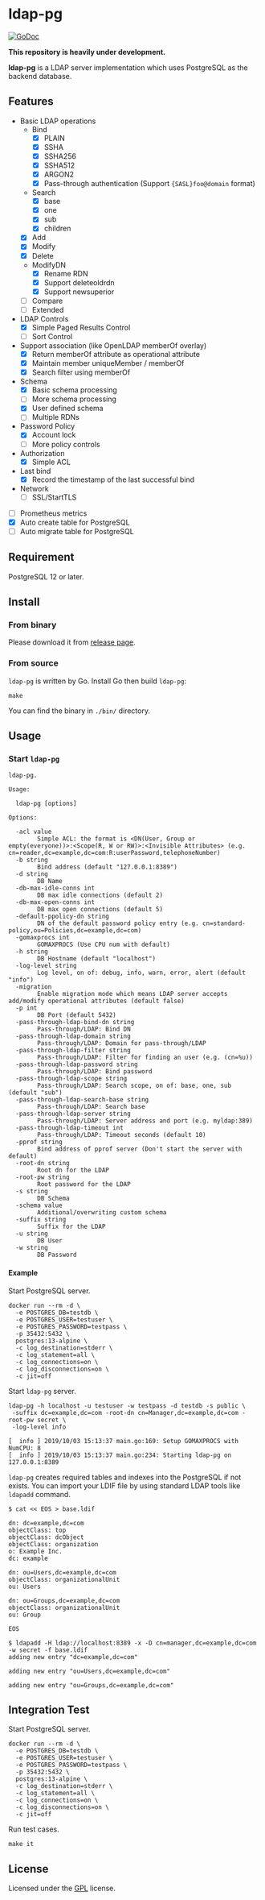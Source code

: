 # ldap-pg

[![GoDoc](https://godoc.org/github.com/openstandia/ldap-pg?status.svg)](https://godoc.org/github.com/openstandia/ldap-pg)

**This repository is heavily under development.**

**ldap-pg** is a LDAP server implementation which uses PostgreSQL as the backend database.

## Features

- Basic LDAP operations
  - Bind
    - [x] PLAIN
    - [x] SSHA
    - [x] SSHA256
    - [x] SSHA512
    - [x] ARGON2
    - [x] Pass-through authentication (Support `{SASL}foo@domain` format)
  - Search
    - [x] base
    - [x] one
    - [x] sub
    - [x] children
  - [x] Add
  - [x] Modify
  - [x] Delete
  - ModifyDN
    - [x] Rename RDN
    - [x] Support deleteoldrdn
    - [x] Support newsuperior
  - [ ] Compare
  - [ ] Extended
- LDAP Controls
  - [x] Simple Paged Results Control
  - [ ] Sort Control
- Support association (like OpenLDAP memberOf overlay)
  - [x] Return memberOf attribute as operational attribute
  - [x] Maintain member uniqueMember / memberOf
  - [x] Search filter using memberOf
- Schema
  - [x] Basic schema processing
  - [ ] More schema processing
  - [x] User defined schema
  - [ ] Multiple RDNs
- Password Policy
  - [x] Account lock
  - [ ] More policy controls
- Authorization
  - [x] Simple ACL
- Last bind
  - [x] Record the timestamp of the last successful bind
- Network
  - [ ] SSL/StartTLS
- [ ] Prometheus metrics
- [x] Auto create table for PostgreSQL
- [ ] Auto migrate table for PostgreSQL

## Requirement

PostgreSQL 12 or later.

## Install

### From binary

Please download it from [release page](../../releases).

### From source

`ldap-pg` is written by Go. Install Go then build `ldap-pg`:

```
make
```

You can find the binary in `./bin/` directory.

## Usage

### Start `ldap-pg`

```
ldap-pg.

Usage:

  ldap-pg [options]

Options:

  -acl value
        Simple ACL: the format is <DN(User, Group or empty(everyone))>:<Scope(R, W or RW)>:<Invisible Attributes> (e.g. cn=reader,dc=example,dc=com:R:userPassword,telephoneNumber)
  -b string
        Bind address (default "127.0.0.1:8389")
  -d string
        DB Name
  -db-max-idle-conns int
        DB max idle connections (default 2)
  -db-max-open-conns int
        DB max open connections (default 5)
  -default-ppolicy-dn string
        DN of the default password policy entry (e.g. cn=standard-policy,ou=Policies,dc=example,dc=com)
  -gomaxprocs int
        GOMAXPROCS (Use CPU num with default)
  -h string
        DB Hostname (default "localhost")
  -log-level string
        Log level, on of: debug, info, warn, error, alert (default "info")
  -migration
        Enable migration mode which means LDAP server accepts add/modify operational attributes (default false)
  -p int
        DB Port (default 5432)
  -pass-through-ldap-bind-dn string
        Pass-through/LDAP: Bind DN
  -pass-through-ldap-domain string
        Pass-through/LDAP: Domain for pass-through/LDAP
  -pass-through-ldap-filter string
        Pass-through/LDAP: Filter for finding an user (e.g. (cn=%u))
  -pass-through-ldap-password string
        Pass-through/LDAP: Bind password
  -pass-through-ldap-scope string
        Pass-through/LDAP: Search scope, on of: base, one, sub (default "sub")
  -pass-through-ldap-search-base string
        Pass-through/LDAP: Search base
  -pass-through-ldap-server string
        Pass-through/LDAP: Server address and port (e.g. myldap:389)
  -pass-through-ldap-timeout int
        Pass-through/LDAP: Timeout seconds (default 10)
  -pprof string
        Bind address of pprof server (Don't start the server with default)
  -root-dn string
        Root dn for the LDAP
  -root-pw string
        Root password for the LDAP
  -s string
        DB Schema
  -schema value
        Additional/overwriting custom schema
  -suffix string
        Suffix for the LDAP
  -u string
        DB User
  -w string
        DB Password

```

#### Example

Start PostgreSQL server.

```
docker run --rm -d \
  -e POSTGRES_DB=testdb \
  -e POSTGRES_USER=testuser \
  -e POSTGRES_PASSWORD=testpass \
  -p 35432:5432 \
  postgres:13-alpine \
  -c log_destination=stderr \
  -c log_statement=all \
  -c log_connections=on \
  -c log_disconnections=on \
  -c jit=off
```

Start `ldap-pg` server.

```
ldap-pg -h localhost -u testuser -w testpass -d testdb -s public \
 -suffix dc=example,dc=com -root-dn cn=Manager,dc=example,dc=com -root-pw secret \
 -log-level info

[  info ] 2019/10/03 15:13:37 main.go:169: Setup GOMAXPROCS with NumCPU: 8
[  info ] 2019/10/03 15:13:37 main.go:234: Starting ldap-pg on 127.0.0.1:8389
```

`ldap-pg` creates required tables and indexes into the PostgreSQL if not exists.
You can import your LDIF file by using standard LDAP tools like `ldapadd` command.

```
$ cat << EOS > base.ldif

dn: dc=example,dc=com
objectClass: top
objectClass: dcObject
objectClass: organization
o: Example Inc.
dc: example

dn: ou=Users,dc=example,dc=com
objectClass: organizationalUnit
ou: Users

dn: ou=Groups,dc=example,dc=com
objectClass: organizationalUnit
ou: Group

EOS

$ ldapadd -H ldap://localhost:8389 -x -D cn=manager,dc=example,dc=com -w secret -f base.ldif
adding new entry "dc=example,dc=com"

adding new entry "ou=Users,dc=example,dc=com"

adding new entry "ou=Groups,dc=example,dc=com"
```

## Integration Test

Start PostgreSQL server.

```
docker run --rm -d \
  -e POSTGRES_DB=testdb \
  -e POSTGRES_USER=testuser \
  -e POSTGRES_PASSWORD=testpass \
  -p 35432:5432 \
  postgres:13-alpine \
  -c log_destination=stderr \
  -c log_statement=all \
  -c log_connections=on \
  -c log_disconnections=on \
  -c jit=off
```

Run test cases.

```
make it
```

## License

Licensed under the [GPL](/LICENSE) license.
